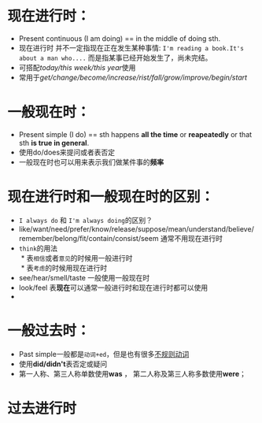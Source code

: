 # 现在进行时：  
* Present continuous (I am doing)  == in the middle of doing sth.
* 现在进行时 并不一定指现在正在发生某种事情: `I'm reading a book.It's about a man who....` 而是指某事已经开始发生了，尚未完结。
* 可搭配*today/this week/this year*使用
* 常用于*get/change/become/increase/rist/fall/grow/improve/begin/start*

# 一般现在时：
* Present simple (I do) == sth happens **all the time** or **reapeatedly** or that sth **is true in general**.
* 使用do/does来提问或者表否定
* 一般现在时也可以用来表示我们做某件事的**频率**


# 现在进行时和一般现在时的区别：
* `I always do` 和 `I'm always doing`的区别？
* like/want/need/prefer/know/release/suppose/mean/understand/believe/remember/belong/fit/contain/consist/seem 通常不用现在进行时
* `think`的用法  
  * 表`相信`或者`意见`的时候用一般进行时  
  * 表`考虑`的时候用现在进行时  
* see/hear/smell/taste 一般使用一般现在时
* look/feel 表**现在**可以通常一般进行时和现在进行时都可以使用
* 

# 一般过去时：
* Past simple一般都是`动词+ed`，但是也有很多[不规则动词](https://zh.wiktionary.org/zh-hans/%E9%99%84%E5%BD%95:%E8%8B%B1%E8%AF%AD%E4%B8%8D%E8%A7%84%E5%88%99%E5%8A%A8%E8%AF%8D#.E4.B8.8D.E8.A7.84.E5.88.99.E5.8A.A8.E8.AF.8D.E8.A1.A8)
* 使用**did/didn't**表否定或疑问
* 第一人称、第三人称单数使用**was** ， 第二人称及第三人称多数使用**were**；


# 过去进行时
